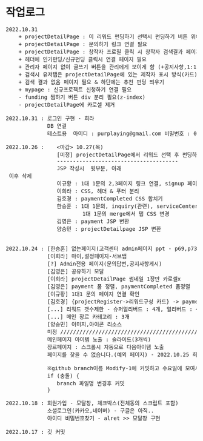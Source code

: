 # 작업로그
<pre>
2022.10.31
	+ projectDetailPage : 이 리워드 펀딩하기 선택시 펀딩하기 버튼 위에 수량선택할수 있도록 하는 기능 필요
	+ projectDetailPage : 문의하기 링크 연결 필요
	+ projectDetailPage : 창작자 프로필 클릭 시 창작자 검색결과 페이지로 연결
	+ 헤더에 인기펀딩/신규펀딩 클릭시 연결 페이지 필요
	+ 관리자 페이지 없이 글쓰기 버튼을 관리에게 보이게 함 (+공지사항,1:1 문의 부분)
	+ 검색시 유저탭은 projectDetailPage에 있는 제작자 표시 방식(카드)로 출력
	+ 검색 결과 없음 페이지 필요 & 하단에는 추천 펀딩 띄우기
	+ mypage : 신규프로젝트 신청하기 연결 필요
	- funding 찜하기 버튼 div 분리 필요(z-index)
	- projectDetailPage에 카로셀 제거
	
2022.10.31 : 로그인 구현 - 희라
             DB 연결
             테스트용  아이디 : purplaying@gmail.com 비밀번호 : 01110111
             
2022.10.26 : 	<마감> 10.27(목)
				[미정] projectDetailPage에서 리워드 선택 후 펀딩하기 버튼 위에 선택 한 리워드 출력 & 						수량 선택 & 리워드 내용 드롭다운 필요
				--------------------------------------
				JSP 작성시 <!--메인 컨테이너--> 윗부분, 아래 <footer> 이후 삭제
             	이규황 : 1대 1문의 2,3페이지 링크 연결, signup 페이지 jsp 변환
             	이희라 : CSS, 헤더 & 푸터 분리
              	김호경 : paymentCompleted CSS 합치기
              	한승훈 : 1대 1문의, inquiry(관련), serviceCenter JSP 변환, 
              			1대 1문의 merge에서 탭 CSS 변경
              	김영은 : payment JSP 변환
              	양승민 : projectDetailpage JSP 변환
              	
              	
2022.10.24 : [한승훈] 없는페이지(고객센터 admin페이지 ppt - p69,p73) 알림-문의바로가기- {답변확인페이지}
             [이희라] 마이,설정페이지-서브탭
             [?] Admin전용 페이지(문의답변,공지사항게시)
             [김영은] 공유하기 모달
             [이희라] projectDetailPage 썸네일 1장만 카로셀x
             [김영은] payment 폼 정렬, paymentCompleted 폼정렬
             [이규황] 1대1 문의 페이지 연결 확인
             [김호경] {projectRegister->리워드구성 카드} -> paymentCompleted
             [...] 리워드 갯수제한 - 슈퍼얼리버드 : 4개, 얼리버드 : 4개 (필터로 표시)
             [...] 메인 장르 카테고리 : 3개 
             [양승민] 이미지,아이콘 리소스
             미정 ///////////////////////////////////////////////////
             메인페이지 아이템 노출 : 슬라이드(3개씩)
             장르페이지 : 스크롤시 자동으로 다음아이템 노출
             페이지를 찾을 수 없습니다.(예외 페이지) - 2022.10.25 희라 작성

             ※github branch이름 Modify-1에 커밋하고 수요일에 모여서 Main branch에 푸시※
             if (충돌) {
                branch 파일명 변경후 커밋
             }

2022.10.18 : 회원가입 - 모달창, 체크박스(전체동의 스크립트 포함)
             소셜로그인(카카오,네이버) - 구글은 아직..
             아이디 비밀번호찾기 - alret >> 모달창 구현

2022.10.17 : 깃 커밋
</pre>